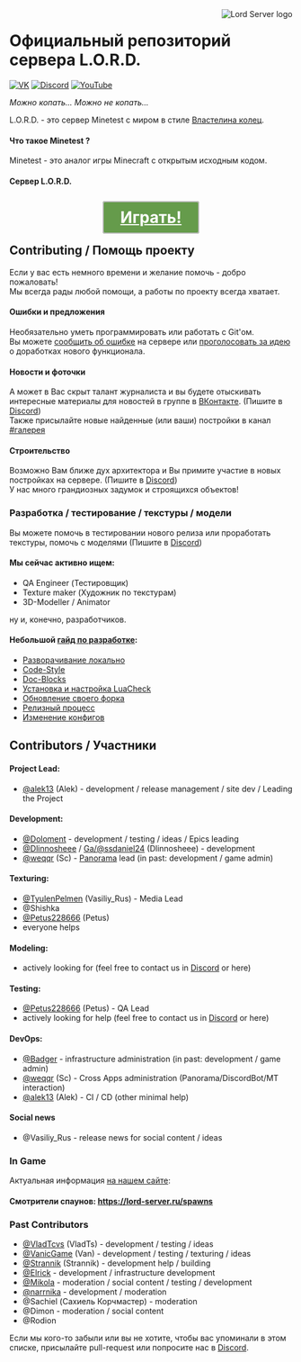 <a href="https://lord-server.ru/">
    <img src="https://avatars.githubusercontent.com/u/20862851?s=100" alt="Lord Server logo" title="L.O.R.D." align="right"/>
</a>

# Официальный репозиторий сервера L.O.R.D.

[![VK](https://img.shields.io/badge/VK-%230077ff.svg?style=for-the-badge&logo=vk&logoColor=white)](https://vk.com/minetest_lord)
[![Discord](https://img.shields.io/badge/Discord-%237289DA.svg?style=for-the-badge&logo=discord&logoColor=white)](https://www.discord.gg/uTX3mbb)
[![YouTube](https://img.shields.io/badge/YouTube-%23FF0000.svg?style=for-the-badge&logo=YouTube&logoColor=white)](https://www.youtube.com/channel/UCVULgQLzFwXdwG02zoJOfIg)

*Можно копать... Можно не копать...*

L.O.R.D. - это сервер Minetest с миром в стиле [Властелина колец](https://ru.wikipedia.org/wiki/%D0%92%D0%BB%D0%B0%D1%81%D1%82%D0%B5%D0%BB%D0%B8%D0%BD_%D0%BA%D0%BE%D0%BB%D0%B5%D1%86).

#### Что такое Minetest ?

Minetest - это аналог игры Minecraft с открытым исходным кодом.

#### Сервер L.O.R.D.

<h1 style="text-align: center;">
<a href="https://lord-server.ru/play" title="Play on L.O.R.D."
    style="
        background-color: #659b4b;
        color: #fff;
        padding: 10px 30px;
        border: solid #bbb 2px;
        border-radius: 4px;
    "
>
    Играть!
</a>
</h1>

## Contributing / Помощь проекту

Если у вас есть немного времени и желание помочь - добро пожаловать!<br>
Мы всегда рады любой помощи, а работы по проекту всегда хватает.

#### Ошибки и предложения
Необязательно уметь программировать или работать с Git'ом.<br>
Вы можете [сообщить об ошибке](https://github.com/lord-server/lord/issues/new?assignees=&labels=bug&template=bug_report.md) на сервере
или [проголосовать за идею](https://github.com/lord-server/lord/issues?q=is%3Aissue+is%3Aopen+label%3Aidea) о доработках нового функционала.

#### Новости и фоточки
А может в Вас скрыт талант журналиста и вы будете отыскивать интересные материалы для новостей в группе в [ВКонтакте](https://vk.com/minetest_lord). (Пишите в [Discord](https://www.discord.gg/uTX3mbb))  
Также присылайте новые найденные (или ваши) постройки в канал [#галерея](https://discord.com/channels/268093825975713793/1133659087930933298)

#### Строительство
Возможно Вам ближе дух архитектора и Вы примите участие в новых постройках на сервере. (Пишите в [Discord](https://www.discord.gg/uTX3mbb))  
У нас много грандиозных задумок и строящихся объектов!

### Разработка / тестирование / текстуры / модели
Вы можете помочь в тестировании нового релиза или проработать текстуры, помочь с моделями (Пишите в [Discord](https://www.discord.gg/uTX3mbb))

#### Мы сейчас активно ищем:
 - QA Engineer (Тестировщик)
 - Texture maker (Художник по текстурам)
 - 3D-Modeller / Animator

ну и, конечно, разработчиков.

#### Небольшой [гайд по разработке](development.md):
 - [Разворачивание локально](development.md#Разворачивание-локально)
 - [Code-Style](development.md#Code-Style)
 - [Doc-Blocks](development.md#Doc-Blocks)
 - [Установка и настройка LuaCheck](development.md#Установка-и-настройка-LuaCheck)
 - [Обновление своего форка](development.md#Обновление-своего-форка)
 - [Релизный процесс](development.md#Релизный-процесс)
 - [Изменение конфигов](development.md#Изменение-конфигов)


## Contributors / Участники
#### Project Lead:
 - [@alek13](https://github.com/alek13) (Alek) - development / release management / site dev / Leading the Project
#### Development:
 - [@Doloment](https://github.com/Doloment) - development / testing / ideas / Epics leading
 - [@Dlinnosheee](https://github.com/kevicky9) / [Ga/@ssdaniel24](https://github.com/ssdaniel24) (Dlinnosheee) - development
 - [@weqqr](https://github.com/weqqr) (Sc) - [Panorama](https://github.com/lord-server/panorama) lead (in past: development / game admin)
#### Texturing:
 - [@TyulenPelmen](https://github.com/TyulenPelmen) (Vasiliy_Rus) - Media Lead
 - @Shishka
 - [@Petus228666](https://github.com/Petus228666) (Petus)
 - everyone helps
#### Modeling:
 - actively looking for (feel free to contact us in [Discord](https://www.discord.gg/uTX3mbb) or here)
#### Testing:
 - [@Petus228666](https://github.com/Petus228666) (Petus) - QA Lead
 - actively looking for help (feel free to contact us in [Discord](https://www.discord.gg/uTX3mbb) or here)
#### DevOps:
 - [@Badger](https://github.com/albel4) - infrastructure administration (in past: development / game admin)
 - [@weqqr](https://github.com/weqqr) (Sc) - Cross Apps administration (Panorama/DiscordBot/MT interaction)
 - [@alek13](https://github.com/alek13) (Alek) - CI / CD  (other minimal help)

#### Social news
 - @Vasiliy_Rus - release news for social content / ideas

### In Game
Актуальная информация [на нашем сайте](https://lord-server.ru/):
#### Смотрители спаунов: https://lord-server.ru/spawns

### Past Contributors
 - [@VladTcvs](https://github.com/vladtcvs) (VladTs) - development / testing / ideas
 - [@VanicGame](https://github.com/VanicGame) (Van) - development / testing / texturing / ideas
 - [@Strannik](https://github.com/LordStrannik) (Strannik) - development help / building
 - [@Elrick](https://github.com/googolgl) - development / infrastructure development
 - [@Mikola](https://github.com/Mikola314) - moderation / social content / testing / development
 - [@narrnika](https://github.com/narrnika) - development / moderation
 - @Sachiel (Сахиель Корчмастер) - moderation
 - @Dimon - moderation / social content
 - @Rodion

Если мы кого-то забыли или вы не хотите, чтобы вас упоминали в этом списке,
присылайте pull-request или попросите нас в [Discord](https://www.discord.gg/uTX3mbb).
